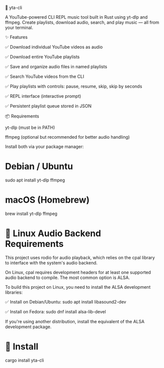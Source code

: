 🎵 yta-cli

A YouTube-powered CLI REPL music tool built in Rust using yt-dlp and ffmpeg. Create playlists, download audio, search, and play music — all from your terminal.

✨ Features

✅ Download individual YouTube videos as audio

✅ Download entire YouTube playlists

✅ Save and organize audio files in named playlists

✅ Search YouTube videos from the CLI

✅ Play playlists with controls: pause, resume, skip, skip by seconds

✅ REPL interface (interactive prompt)

✅ Persistent playlist queue stored in JSON

📦 Requirements

yt-dlp
 (must be in PATH)

ffmpeg
 (optional but recommended for better audio handling)

Install both via your package manager:

# Debian / Ubuntu
sudo apt install yt-dlp ffmpeg

# macOS (Homebrew)
brew install yt-dlp ffmpeg

# 🔧 Linux Audio Backend Requirements

This project uses rodio
 for audio playback, which relies on the cpal
 library to interface with the system's audio backend.

On Linux, cpal requires development headers for at least one supported audio backend to compile. The most common option is ALSA.

To build this project on Linux, you need to install the ALSA development libraries:

✅ Install on Debian/Ubuntu:
sudo apt install libasound2-dev

✅ Install on Fedora:
sudo dnf install alsa-lib-devel

If you're using another distribution, install the equivalent of the ALSA development package.

# 🚀 Install
cargo install yta-cli

